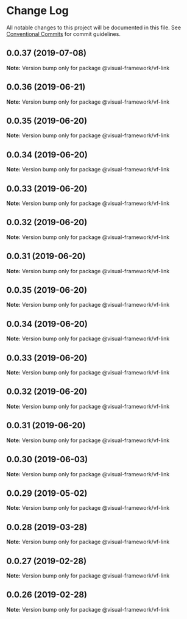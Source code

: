 # Change Log

All notable changes to this project will be documented in this file.
See [Conventional Commits](https://conventionalcommits.org) for commit guidelines.

## 0.0.37 (2019-07-08)

**Note:** Version bump only for package @visual-framework/vf-link





## 0.0.36 (2019-06-21)

**Note:** Version bump only for package @visual-framework/vf-link





## 0.0.35 (2019-06-20)

**Note:** Version bump only for package @visual-framework/vf-link





## 0.0.34 (2019-06-20)

**Note:** Version bump only for package @visual-framework/vf-link





## 0.0.33 (2019-06-20)

**Note:** Version bump only for package @visual-framework/vf-link





## 0.0.32 (2019-06-20)

**Note:** Version bump only for package @visual-framework/vf-link





## 0.0.31 (2019-06-20)

**Note:** Version bump only for package @visual-framework/vf-link





## 0.0.35 (2019-06-20)

**Note:** Version bump only for package @visual-framework/vf-link





## 0.0.34 (2019-06-20)

**Note:** Version bump only for package @visual-framework/vf-link





## 0.0.33 (2019-06-20)

**Note:** Version bump only for package @visual-framework/vf-link





## 0.0.32 (2019-06-20)

**Note:** Version bump only for package @visual-framework/vf-link





## 0.0.31 (2019-06-20)

**Note:** Version bump only for package @visual-framework/vf-link





## 0.0.30 (2019-06-03)

**Note:** Version bump only for package @visual-framework/vf-link





## 0.0.29 (2019-05-02)

**Note:** Version bump only for package @visual-framework/vf-link





## 0.0.28 (2019-03-28)

**Note:** Version bump only for package @visual-framework/vf-link





## 0.0.27 (2019-02-28)

**Note:** Version bump only for package @visual-framework/vf-link





## 0.0.26 (2019-02-28)

**Note:** Version bump only for package @visual-framework/vf-link

